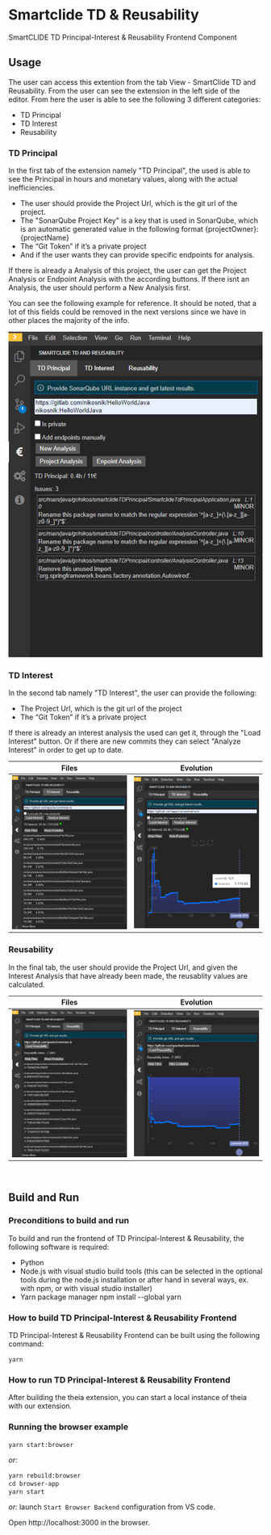 # Smartclide TD & Reusability
SmartCLIDE TD Principal-Interest & Reusability Frontend Component

## Usage

The user can access this extention from the tab View - SmartClide TD and Reusability.
From the user can see the extension in the left side of the editor.
From here the user is able to see the following 3 different categories:
- TD Principal
- TD Interest
- Reusability

### TD Principal 

In the first tab of the extension namely "TD Principal", the used is able to see the Principal in hours and monetary values, along with the actual inefficiencies.
- The user should provide the Project Url, which is the git url of the project.
- The "SonarQube Project Key" is a key that is used in SonarQube, which is an automatic generated value in the following format {projectOwner}:{projectName}
- The “Git Token” if it’s a private project
- And if the user wants they can provide specific endpoints for analysis.

If there is already a Analysis of this project, the user can get the Project Analysis or Endpoint Analysis with the according buttons. If there isnt an Analysis, the user should perform a New Analysis first.

You can see the following example for reference. It should be noted, that a lot of this fields could be removed in the next versions since we have in other places the majority of the info.

![img.png](./images/td_principal.png)


### TD Interest

In the second tab namely "TD Interest", the user can provide the following:
- The Project Url, which is the git url of the project
- The “Git Token” if it’s a private project

If there is already an interest analysis the used can get it, through the "Load Interest" button. Or if there are new commits they can select "Analyze Interest" in order to get up to date.

|              Files               |              Evolution               |
|:-------------------------------------:|:-----------------------------------:|
| ![img.png](./images/td_interest_1.png) | ![img.png](./images/td_interest_2.png) |

### Reusability

In the final tab, the user should provide the Project Url, and given the Interest Analysis that have already been made, the reusablity values are calculated.

|              Files               |              Evolution               |
|:-------------------------------------:|:-----------------------------------:|
| ![img.png](./images/reusability_1.png) | ![img.png](./images/reusability_2.png) |

<br/>

## Build and Run

### Preconditions to build and run

To build and run the frontend of TD Principal-Interest & Reusability, the following software is required:

- Python
- Node.js with visual studio build tools (this can be selected in the optional tools during the node.js installation or after hand in several ways, ex. with npm, or with visual studio installer)
- Yarn package manager npm install --global yarn


### How to build TD Principal-Interest & Reusability Frontend

TD Principal-Interest & Reusability Frontend can be built using the following command:

```shell
yarn
```

### How to run TD Principal-Interest & Reusability Frontend

After building the theia extension, you can start a local instance of theia with our extension.

### Running the browser example

```shell
yarn start:browser
```

*or:*

```shell
yarn rebuild:browser
cd browser-app
yarn start
```

*or:* launch `Start Browser Backend` configuration from VS code.

Open http://localhost:3000 in the browser.
